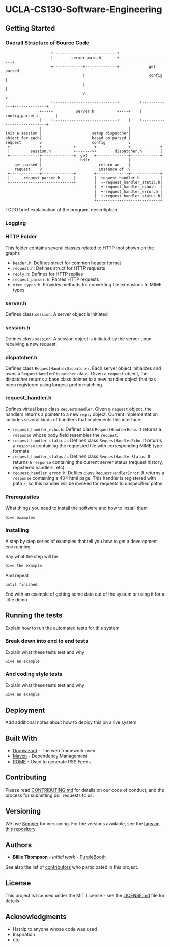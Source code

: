 # UCLA-CS130-Software-Engineering

## Getting Started

### Overall Structure of Source Code

```
                    +----------------------------+
                    |        server_main.h       +-----------------------+
                    +-------------+--------------+             get parsed|
                                  |                            config    |
                                  |                                      |
                                  v                                      v
                    +----------------------------+         +-------------+--------------+
               +----+          server.h          +----+    |      config_parser.h       |
               |    +----------------------------+    |    +----------------------------+
               |                                      |
init a session |                      setup dispatcher|
object for each|                      based on parsed |
request        v                      config          v
 +-------------+--------------+        +--------------+-------------+
 |         session.h          +------->+        dispatcher.h        |
 +-------------+--------------+  get   +--------------+-------------+
               |                 hdlr                 |
    get parsed |                         return an    |
    request    v                         instance of  v
 +-------------+--------------+        +--------------+-------------+
 |      request_parser.h      |        |  request_handler.h         |
 +----------------------------+        |  +-request_handler_static.h|
                                       |  +-request_handler_echo.h  |
                                       |  +-request_handler_error.h |
                                       |  +-request_handler_status.h|
                                       +----------------------------+
```

TODO brief explaination of the program, descritiption

### Logging

### HTTP Folder
This folder contains several classes related to HTTP (not shown on the graph):

* `header.h`: Defines struct for common header format
* `request.h`: Defines struct for HTTP requests
* `reply.h`: Defines for HTTP replies
* `request_parser.h`: Parses HTTP requests 
* `mime_types.h`: Provides methods for converting file extensions to MIME types

### server.h

Defines class `session`. A server object is initiated  

### session.h

Defines class `session`. A session object is initiated by the server upon receiving a new request.

### dispatcher.h

Defines class `RequestHandlerDispatcher`. Each server object initializes and owns a `RequestHandlerDispatcher` class. Given a `request` object, the dispatcher returns a base class pointer to a new handler object that has been registered using longest prefix matching.

### request_handler.h

Defines virtual base class `RequestHandler`. Given a `request` object, the handlers returns a pointer to a new `reply` object. Current implementation includes several kinds of handlers that implements this interface:

* `request_handler_echo.h`: Defines class `RequestHandlerEcho`. It returns a `response` whose body field resembles the `request`.
* `request_handler_static.h`: Defines class `RequestHandlerEcho`. It returns a `response` containing the requested file with corresponding MIME type formats.
* `request_handler_status.h`: Defines class `RequestHandlerStatus`. It returns a `response` containing the current server status (request history, registered handlers, etc).
* `request_handler_error.h`: Defiles class `RequestHandlerError`. It returns a `response` containing a 404 html page. This handler is registered with path `/`, so this handler will be invoked for requests to unspecified paths.

### Prerequisites

What things you need to install the software and how to install them

```
Give examples
```

### Installing

A step by step series of examples that tell you how to get a development env running

Say what the step will be

```
Give the example
```

And repeat

```
until finished
```

End with an example of getting some data out of the system or using it for a little demo

## Running the tests

Explain how to run the automated tests for this system

### Break down into end to end tests

Explain what these tests test and why

```
Give an example
```

### And coding style tests

Explain what these tests test and why

```
Give an example
```

## Deployment

Add additional notes about how to deploy this on a live system

## Built With

- [Dropwizard](http://www.dropwizard.io/1.0.2/docs/) - The web framework used
- [Maven](https://maven.apache.org/) - Dependency Management
- [ROME](https://rometools.github.io/rome/) - Used to generate RSS Feeds

## Contributing

Please read [CONTRIBUTING.md](https://gist.github.com/PurpleBooth/b24679402957c63ec426) for details on our code of conduct, and the process for submitting pull requests to us.

## Versioning

We use [SemVer](http://semver.org/) for versioning. For the versions available, see the [tags on this repository](https://github.com/your/project/tags). 

## Authors

- **Billie Thompson** - *Initial work* - [PurpleBooth](https://github.com/PurpleBooth)

See also the list of [contributors](https://github.com/your/project/contributors) who participated in this project.

## License

This project is licensed under the MIT License - see the [LICENSE.md](LICENSE.md) file for details

## Acknowledgments

- Hat tip to anyone whose code was used
- Inspiration
- etc